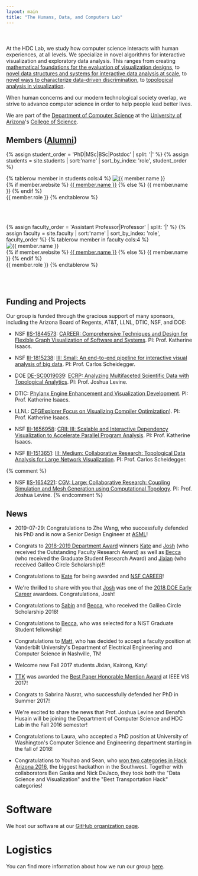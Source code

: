 ```yaml
---
layout: main
title: "The Humans, Data, and Computers Lab"
---
```


<script src="/js/d3.v5.js"></script>
<div style="padding-top: 12px; padding-bottom: 12px;" id="bricks-hero"></div>

At the HDC Lab, we study how computer science interacts with human
experiences, at all levels. We specialize in novel algorithms for
interactive visualization and exploratory data analysis. This ranges
from creating
[mathematical foundations for the evaluation of visualization designs](http://algebraicvis.net),
to
[novel data structures and systems for interactive data analysis at scale](http://nanocubes.net),
to
[novel ways to characterize data-driven discrimination](http://fairness.haverford.edu), 
to 
[topological analysis in visualization](https://topology-tool-kit.github.io/).

When human concerns and our modern technological society overlap, we
strive to advance computer science in order to help people lead better lives.

We are part of the
[Department of Computer Science](http://www.cs.arizona.edu) at the
[University of Arizona](http://www.arizona.edu)'s
[College of Science](http://cos.arizona.edu/).

## Members ([Alumni](/alumni/))

<style>
  table.four-columns td {
    width: 25%;
  }
</style>

<table class="four-columns" width="100%">
{% assign student_order = 'PhD|MSc|BSc|Postdoc' | split: '|' %}
{% assign students = site.students | sort:'name' | sort_by_index: 'role', student_order %}

{% tablerow member in students cols:4 %}
  <img src="{{ member.photo | default: 'headshots/placeholder.png' }}" alt="{{ member.name }}" style="padding-right:0.75em">
  <br>
  {% if member.website %}
    <a href="{{ member.website }}">{{ member.name }}</a>
  {% else %}
    {{ member.name }}
  {% endif %}
  <br>
  {{ member.role }}
{% endtablerow %}
</table>

<p><br></p>

<table class="four-columns" width="100%">
{% assign faculty_order = 'Assistant Professor|Professor' | split: '|' %}
{% assign faculty = site.faculty | sort:'name' | sort_by_index: 'role', faculty_order %}
{% tablerow member in faculty cols:4 %}
  <img src="{{ member.photo | default: 'headshots/placeholder.png' }}" alt="{{ member.name }}" style="padding-right:0.75em"><br>
  {% if member.website %}
    <a href="{{ member.website }}">{{ member.name }}</a>
  {% else %}
    {{ member.name }}
  {% endif %}
  <br>
  {{ member.role }}
{% endtablerow %}
</table>
<br>

## Funding and Projects

Our group is funded through the gracious support of many sponsors,
including the Arizona Board of Regents, AT&T, LLNL, DTIC, NSF, and DOE:

* NSF [IIS-1844573](https://www.nsf.gov/awardsearch/showAward?AWD_ID=1844573):
  [CAREER: Comprehensive Techniques and Design for Flexible Graph Visualization of Software and Systems](https://hdc.cs.arizona.edu/people/kisaacs/projects/gvss/). PI: Prof. Katherine Isaacs.

* NSF [III-1815238](http://www.nsf.gov/awardsearch/showAward?AWD_ID=1815238):
  [III: Small: An end-to-end pipeline for interactive visual analysis of big data](/projects/end-to-end-visual-big-data/). PI: Prof. Carlos Scheidegger.

* DOE [DE-SC0019039](https://pamspublic.science.energy.gov/WebPAMSExternal/Interface/Common/ViewPublicAbstract.aspx?rv=9ffa1ab7-a138-4855-b6cb-a3d9e60f8679&rtc=24&PRoleId=10): [ECRP: Analyzing Multifaceted Scientific Data with Topological Analytics](https://jalevine.bitbucket.io/). PI: Prof. Joshua Levine.

* DTIC: [Phylanx Engine Enhancement and Visualization Development](https://hdc.cs.arizona.edu/people/kisaacs/). PI: Prof. Katherine Isaacs.

* LLNL: [CFGExplorer Focus on Visualizing Compiler Optimization](https://hdc.cs.arizona.edu/people/kisaacs/)). PI: Prof. Katherine Isaacs.

* NSF [III-1656958](https://www.nsf.gov/awardsearch/showAward?AWD_ID=1656958): [CRII: III: Scalable and Interactive Dependency Visualization to Accelerate Parallel Program Analysis](http://hdc-arizona.github.io/projects/dependencies). PI: Prof. Katherine Isaacs.

* NSF [III-1513651](http://www.nsf.gov/awardsearch/showAward?AWD_ID=1513651):
  [III: Medium: Collaborative Research: Topological Data Analysis for Large Network Visualization](http://www.sci.utah.edu/~beiwang/networktdav/networktdav.html). PI: Prof. Carlos Scheidegger.

{% comment %}
* NSF [IIS-1654221](https://www.nsf.gov/awardsearch/showAward?AWD_ID=1654221): [CGV: Large: Collaborative Research: Coupling Simulation and Mesh Generation using Computational Topology](https://cal.cs.umbc.edu/SimulationMeshingTopology/). PI: Prof. Joshua Levine.
{% endcomment %}

## News

* 2019-07-29: Congratulations to Zhe Wang, who successfully defended his PhD and is now a Senior Design Engineer at [ASML](https://www.asml.com/en)!

* Congrats to [2018-2019 Department Award](https://www.cs.arizona.edu/about/awards) winners [Kate](http://hdc.cs.arizona.edu/people/kisaacs/) and [Josh](https://jalevine.bitbucket.io/) (who received the Outstanding Faculty Research Award) as well as [Becca](https://rjfaust.github.io/) (who received the Graduate Student Research Award) and [Jixian](https://jixianli.github.io/) (who received Galileo Circle Scholarship)!!

* Congratulations to [Kate](https://hdc.cs.arizona.edu/people/kisaacs/) for
  being awarded and [NSF CAREER](https://www.nsf.gov/awardsearch/showAward?AWD_ID=1844573)!

* We're thrilled to share with you that [Josh](http://www.cs.arizona.edu/~josh) was one of the [2018 DOE Early Career](https://www.energy.gov/articles/department-energy-selects-84-scientists-receive-early-career-research-program-funding) awardees. Congratulations, Josh!

* Congratulations to [Sabin](https://devkotasabin.github.io/) and [Becca](https://rjfaust.github.io/), who received the Galileo Circle Scholarship 2018!

* Congratulations to [Becca](https://rjfaust.github.io/), who was selected for a NIST Graduate Student fellowship!

* Congratulations to [Matt](https://matthewberger.github.io/), who has decided to accept a faculty position at Vanderbilt University's Department of Electrical Engineering and Computer Science in Nashville, TN!

* Welcome new Fall 2017 students Jixian, Kairong, Katy!

* [TTK](https://topology-tool-kit.github.io/) was awarded the [Best Paper Honorable Mention Award](http://ieeevis.org/year/2017/info/papers) at IEEE VIS 2017!

* Congrats to Sabrina Nusrat, who successfully defended her PhD in Summer 2017!

* We're excited to share the news that Prof. Joshua Levine and Benafsh
  Husain will be joining the Department of Computer Science and HDC
  Lab in the Fall 2016 semester!

* Congratulations to Laura, who accepted a PhD position at University
  of Washington's Computer Science and Engineering department starting
  in the fall of 2016!

* Congratulations to Youhao and Sean, who
  [won two categories in Hack Arizona 2016](http://hackarizona.org/2016/winners/),
  the biggest hackathon in the Southwest. Together with collaborators
  Ben Gaska and Nick DeJaco, they took both the "Data Science and
  Visualization" and the "Best Transportation Hack" categories!



# Software

We host our software at our [GitHub organization page](http://github.com/hdc-arizona/).

# Logistics

You can find more information about how we run our group [here](logistics.html).

<script src="bricks_hero.js"></script>
